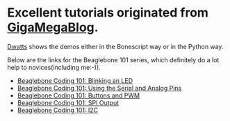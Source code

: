 # Excellent tutorials originated from [GigaMegaBlog](http://www.gigamegablog.com/).

[Dwatts](http://www.gigamegablog.com/author/dwatts/) shows the demos either in the Bonescript way or in the Python way.

Below are the links for the Beaglebone 101 series, which definitely do a lot help to novices(including me:-)).

*	[Beaglebone Coding 101: Blinking an LED](http://www.gigamegablog.com/2012/01/05/beaglebone-coding-101-blinking-an-led/)
*	[Beaglebone Coding 101: Using the Serial and Analog Pins](http://www.gigamegablog.com/2012/01/22/beaglebone-coding-101-using-the-serial-and-analog-pins/)
*	[Beaglebone Coding 101: Buttons and PWM](http://www.gigamegablog.com/2012/03/16/beaglebone-coding-101-buttons-and-pwm/)
*	[Beaglebone Coding 101: SPI Output](http://www.gigamegablog.com/2012/09/09/beaglebone-coding-101-spi-output/)
*	[Beaglebone Coding 101: I2C](http://www.gigamegablog.com/2012/11/04/beaglebone-coding-101-i2c/)

